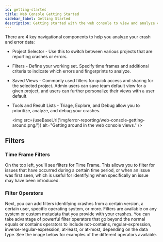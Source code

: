 ```yaml
---
id: getting-started
title: Web Console Getting Started
sidebar_label: Getting Started
description: Getting started with the web console to view and analyze crash and error data.
---
```

There are 4 key navigational components to help you analyze your crash and error data:
- Project Selector - Use this to switch between various projects that are reporting crashes or errors.
- Filters - Define your working set. Specify time frames and additional criteria to indicate which errors and fingerprints to analyze.
- Saved Views - Commonly used filters for quick access and sharing for the selected project. Admin users can save team default view for a given project, and users can further personalize their views with a user default.
- Tools and Result Lists - Triage, Explore, and Debug allow you to prioritize, analyze, and debug your crashes.

  <img src={useBaseUrl('img/error-reporting/web-console-getting-around.png/')} alt="Getting around in the web console views." />

## Filters
### Time Frame Filters
On the top left, you'll see filters for Time Frame. This allows you to filter for issues that have occurred during a certain time period, or when an issue was first seen, which is useful for identifying when specifically an issue may have been introduced.


### Filter Operators
Next, you can add filters identifying crashes from a certain version, a certain user, specific operating system, or more. Filters are available on any system or custom metadata that you provide with your crashes. You can take advantage of powerful filter operators that go beyond the normal equals or contains operators to include not-contains, regular-expression, inverse-regular-expression, at-least, or at-most, depending on the data type. See the image below for examples of the different operators available.
